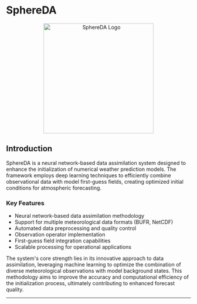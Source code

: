 # SphereDA
<div align="center">
  <img src="docs/images/sphereda_with_name" alt="SphereDA Logo" width="300"/>
</div>


## Introduction

SphereDA is a neural network-based data assimilation system designed to enhance the initialization of numerical weather prediction models. The framework employs deep learning techniques to efficiently combine observational data with model first-guess fields, creating optimized initial conditions for atmospheric forecasting.

### Key Features
- Neural network-based data assimilation methodology
- Support for multiple meteorological data formats (BUFR, NetCDF)
- Automated data preprocessing and quality control
- Observation operator implementation
- First-guess field integration capabilities
- Scalable processing for operational applications

The system's core strength lies in its innovative approach to data assimilation, leveraging machine learning to optimize the combination of diverse meteorological observations with model background states. This methodology aims to improve the accuracy and computational efficiency of the initialization process, ultimately contributing to enhanced forecast quality.

---

